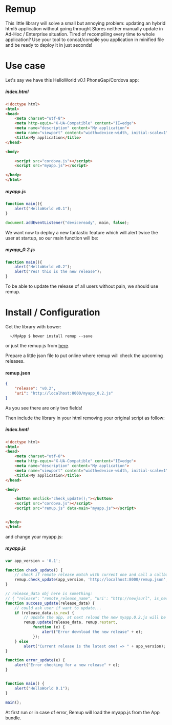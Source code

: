 # Remup
This little library will solve a small but annoying problem:
updating an hybrid html5 application without going throught Stores
neither manually update in Ad-Hoc / Enterprise situation.
Tired of recompiling every time to whole application? Use your tool to concat/compile
you application in minified file and be ready to deploy it in just seconds!

# Use case
Let's say we have this HelloWorld v0.1 PhoneGap/Cordova app:

##### index.html
```html
<!doctype html>
<html>
<head>
	<meta charset="utf-8">
	<meta http-equiv="X-UA-Compatible" content="IE=edge">
	<meta name="description" content="My application">
	<meta name="viewport" content="width=device-width, initial-scale=1">
	<title>My application</title>
</head>

<body>

	<script src="cordova.js"></script>
    <script src="myapp.js"></script>

</body>
</html>
```

##### myapp.js
```javascript
function main(){
    alert("HelloWorld v0.1");
}

document.addEventListener("deviceready", main, false);
```

We want now to deploy a new fantastic feature which will alert twice the user at startup,
so our main function will be:

##### myapp_0.2.js
```javascript
function main(){
    alert("HelloWorld v0.2");
    alert("Yes! this is the new release");
}
```

To be able to update the release of all users without pain, we should use remup.


# Install / Configuration
Get the library with bower:
```
  ~/MyApp $ bower install remup --save
```
or just the remup.js from [here](https://raw.githubusercontent.com/lesion/remup/master/remup.js).

Prepare a little json file to put online where remup will check the upcoming releases.

#### remup.json
```json
{
	"release": "v0.2",
	"uri": "http://localhost:8000/myapp_0.2.js"
}
```

As you see there are only two fields!

Then include the library in your html removing your original script as follow:

##### index.hmtl
```html
<!doctype html>
<html>
<head>
	<meta charset="utf-8">
	<meta http-equiv="X-UA-Compatible" content="IE=edge">
	<meta name="description" content="My application">
	<meta name="viewport" content="width=device-width, initial-scale=1">
	<title>My application</title>
</head>

<body>

    <button onclick="check_update();"></button>
	<script src="cordova.js"></script>
    <script src="remup.js" data-main="myapp.js"></script>


</body>
</html>
```

and change your myapp.js:
##### myapp.js
``` javascript
var app_version = '0.1';

function check_update() {
    // check if remote release match with current one and call a callback according
    remup.check_update(app_version, 'http://localhost:8000/remup.json', success_update, error_update);
}

// release_data obj here is something:
// { "release": "remote_release_name", "uri': "http://newjsurl", is_new: true }
function success_update(release_data) {
    // could ask user if want to update...
    if (release_data.is_new) {
        // update the app, at next reload the new myapp.0.2.js will be loaded !
        remup.update(release_data, remup.restart,
            function (e) {
                alert("Error download the new release" + e);
            });
    } else
        alert("Current release is the latest one! => " + app_version);
}

function error_update(e) {
    alert("Error checking for a new release" + e);
}


function main() {
    alert("HelloWorld 0.1");
}

main();
```

At first run or in case of error, Remup will load the myapp.js from the
App bundle.



